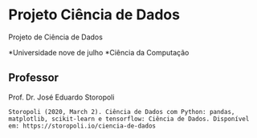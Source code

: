 # Projeto Ciência de Dados
Projeto de Ciência de Dados

*Universidade nove de julho
*Ciência da Computação

## Professor

Prof. Dr. José Eduardo Storopoli

```
Storopoli (2020, March 2). Ciência de Dados com Python: pandas, matplotlib, scikit-learn e tensorflow: Ciência de Dados. Disponível em: https://storopoli.io/ciencia-de-dados
```
